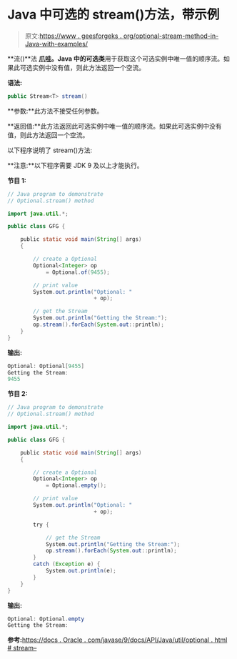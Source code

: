 # Java 中可选的 stream()方法，带示例

> 原文:[https://www . geesforgeks . org/optional-stream-method-in-Java-with-examples/](https://www.geeksforgeeks.org/optional-stream-method-in-java-with-examples/)

**流()**法 **[爪哇](https://www.geeksforgeeks.org/java-util-package-java/)。Java 中的可选类**用于获取这个可选实例中唯一值的顺序流。如果此可选实例中没有值，则此方法返回一个空流。

**语法:**

```java
public Stream<T> stream()

```

**参数:**此方法不接受任何参数。

**返回值:**此方法返回此可选实例中唯一值的顺序流。如果此可选实例中没有值，则此方法返回一个空流。

以下程序说明了 stream()方法:

**注意:**以下程序需要 JDK 9 及以上才能执行。

**节目 1:**

```java
// Java program to demonstrate
// Optional.stream() method

import java.util.*;

public class GFG {

    public static void main(String[] args)
    {

        // create a Optional
        Optional<Integer> op
            = Optional.of(9455);

        // print value
        System.out.println("Optional: "
                           + op);

        // get the Stream
        System.out.println("Getting the Stream:");
        op.stream().forEach(System.out::println);
    }
}
```

**输出:**

```java
Optional: Optional[9455]
Getting the Stream:
9455

```

**节目 2:**

```java
// Java program to demonstrate
// Optional.stream() method

import java.util.*;

public class GFG {

    public static void main(String[] args)
    {

        // create a Optional
        Optional<Integer> op
            = Optional.empty();

        // print value
        System.out.println("Optional: "
                           + op);

        try {

            // get the Stream
            System.out.println("Getting the Stream:");
            op.stream().forEach(System.out::println);
        }
        catch (Exception e) {
            System.out.println(e);
        }
    }
}
```

**输出:**

```java
Optional: Optional.empty
Getting the Stream:

```

**参考:**[https://docs . Oracle . com/javase/9/docs/API/Java/util/optional . html # stream–](https://docs.oracle.com/javase/9/docs/api/java/util/Optional.html#stream--)